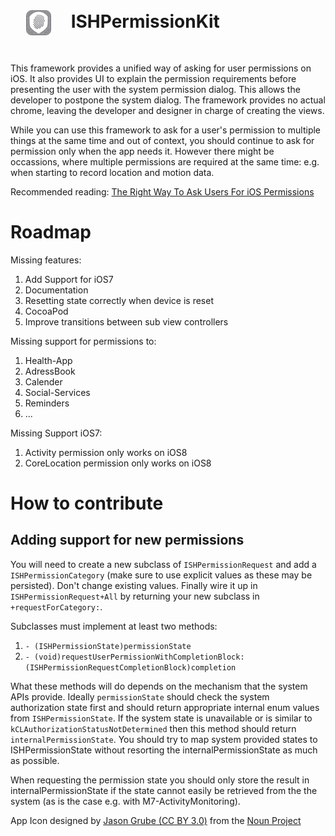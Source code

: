# <img src="AppIcon40x40@2x.png" align="center" width="40" height="40" style="margin: 25px 25px;"> ISHPermissionKit

This framework provides a unified way of asking for user permissions on iOS. It also provides UI to explain the permission requirements before presenting the user with the system permission dialog. This allows the developer to postpone the system dialog. The framework provides no actual chrome, leaving the developer and designer in charge of creating the views. 

While you can use this framework to ask for a user's permission to multiple things at the same time and out of context, you should continue to ask for permission only when the app needs it. However there might be occassions, where multiple permissions are required at the same time: e.g. when starting to record location and motion data.

Recommended reading: [The Right Way To Ask Users For iOS Permissions](http://techcrunch.com/2014/04/04/the-right-way-to-ask-users-for-ios-permissions/ "by Brenden Mulligan (@mulligan)") 


# Roadmap

Missing features:

1. Add Support for iOS7 
2. Documentation
3. Resetting state correctly when device is reset
4. CocoaPod
5. Improve transitions between sub view controllers


Missing support for permissions to:

1. Health-App
2. AdressBook
3. Calender
4. Social-Services
5. Reminders
6. ...

Missing Support iOS7:
1. Activity permission only works on iOS8
2. CoreLocation permission only works on iOS8

# How to contribute

## Adding support for new permissions

You will need to create a new subclass of `ISHPermissionRequest` and add a `ISHPermissionCategory` (make sure to use explicit values as these may be persisted). Don't change existing values. Finally wire it up in `ISHPermissionRequest+All` by returning your new subclass in `+requestForCategory:`.

Subclasses must implement at least two methods:

1. `- (ISHPermissionState)permissionState` 
2. `- (void)requestUserPermissionWithCompletionBlock:(ISHPermissionRequestCompletionBlock)completion`

What these methods will do depends on the mechanism that the system APIs provide. Ideally `permissionState` should check the system authorization state first and should return appropriate internal enum values from `ISHPermissionState`. If the system state is unavailable or is similar to `kCLAuthorizationStatusNotDetermined` then this method should return `internalPermissionState`. You should try to map system provided states to ISHPermissionState without resorting the internalPermissionState as much as possible.

When requesting the permission state you should only store the result in internalPermissionState if the state cannot easily be retrieved from the the system (as is the case e.g. with M7-ActivityMonitoring).


App Icon designed by [Jason Grube (CC BY 3.0)](http://thenounproject.com/term/fingerprint/23303/) from the [Noun Project](http://thenounproject.com)

 